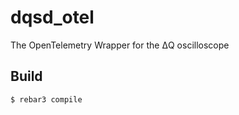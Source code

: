 dqsd_otel
=====

The OpenTelemetry Wrapper for the ΔQ oscilloscope

Build
-----
    $ rebar3 compile
